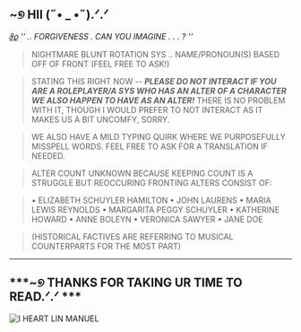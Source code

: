 ## ~୭ HII (˶• _ •˶).ᐟ.ᐟ

[𝜗𝜚](https://www.youtube.com/watch?v=bMAoOGnw9qQ) *'' .. FORGIVENESS . CAN YOU IMAGINE . . . ? ''*

> NIGHTMARE BLUNT ROTATION SYS .. NAME/PRONOUN(S) BASED OFF OF FRONT (FEEL FREE TO ASK!)

> STATING THIS RIGHT NOW -- ***PLEASE DO NOT INTERACT IF YOU ARE A ROLEPLAYER/A SYS WHO HAS AN ALTER OF A CHARACTER WE ALSO HAPPEN TO HAVE AS AN ALTER!*** THERE IS NO PROBLEM WITH IT, THOUGH I WOULD PREFER TO NOT INTERACT AS IT MAKES US A BIT UNCOMFY, SORRY.

> WE ALSO HAVE A MILD TYPING QUIRK WHERE WE PURPOSEFULLY MISSPELL WORDS. FEEL FREE TO ASK FOR A TRANSLATION IF NEEDED.

> ALTER COUNT UNKNOWN BECAUSE KEEPING COUNT IS A STRUGGLE BUT REOCCURING FRONTING ALTERS CONSIST OF:

> • ELIZABETH SCHUYLER HAMILTON
> • JOHN LAURENS
> • MARIA LEWIS REYNOLDS
> • MARGARITA PEGGY SCHUYLER
> • KATHERINE HOWARD
> • ANNE BOLEYN
> • VERONICA SAWYER
> • JANE DOE

> (HISTORICAL FACTIVES ARE REFERRING TO MUSICAL COUNTERPARTS FOR THE MOST PART) 

---
## ***~୭ THANKS FOR TAKING UR TIME TO READ.ᐟ.ᐟ ***


![I HEART LIN MANUEL](https://i.pinimg.com/736x/f4/06/99/f406995020cba18d2c3e69a153d616ee.jpg) 
